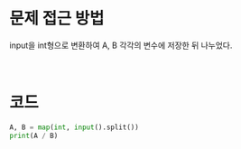 # 문제 접근 방법
input을 int형으로 변환하여 A, B 각각의 변수에 저장한 뒤 나누었다.

<br>

# 코드
```python
A, B = map(int, input().split())
print(A / B)
```